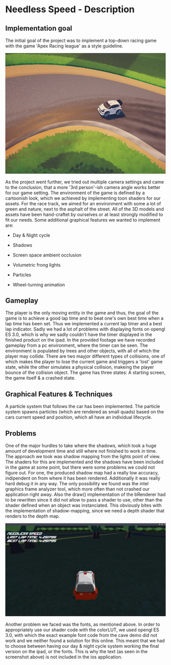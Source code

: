 # Needless Speed - Description

## Implementation goal

The initial goal of the project was to implement a top-down racing game with the game 'Apex Racing league' as a style guideline. 

![img](img.png)

As the project went further, we tried out multiple camera settings and came to the conclusion, that a more '3rd person'-ish camera angle works better for our game setting. The environment of the game is defined by a cartoonish look, which we achieved by implementing toon shaders for our assets. For the race track, we aimed for an environment with some a lot of green and nature, next to the asphalt of the street. All of the 3D models and assets have been hand-craftet by ourselves or at least strongly modified to fit our needs. Some additional graphical features we wanted to implement are:

* Day & Night cycle

* Shadows

* Screen space ambient occlusion

* Volumetric frong lights

* Particles

* Wheel-turning animation

## Gameplay

The player is the only moving entity in the game and thus, the goal of the game is to achieve a good lap time and to beat one's own best time when a lap time has been set. Thus we implemented a current lap timer and a best lap indicator. Sadly we had a lot of problems with displaying fonts on opengl ES 3.0, which is why we sadly couldn't have the timer displayed in the finished product on the ipad. In the provided footage we have recorded gameplay from a pc environment, where the timer can be seen. The environment is populated by trees and other objects, with all of which the player may collide. There are two mayjor different types of collisions, one of which makes the player to lose the current game and triggers a 'lost' game state, while the other simulates a physical collision, makeing the player bounce of the collision object. The game has three states: A starting screen, the game itself & a crashed state.

## Graphical Features & Techniques

A particle system that follows the car has been implemented. The particle system spawns particles (which are rendered as small quads) based on the cars current speed and position, which all have an individual lifecycle. 

## Problems

One of the major hurdles to take where the shadows, which took a huge amount of development time and still where not finished to work in time. The approach we took was shadow mapping from the lights point of view. The shaders for this are implemented and the shadows have been included in the game at some point, but there were some problems we could not figure out. For one, the produced shadow map had a really low accuracy, indipendent on from where it has been rendered. Additionally it was really hard debug it in any way. The only possibility we found was the intel graphics frame analyzer tool, which more often than not crashed our application right away. Also the draw() implementation of the bRenderer had to be rewritten since it did not allow to pass a shader to use, other than the shader defined when an object was instanciated. This obviously bites with the implementation of shadow-mapping, since we need a depth shader that renders to the depth map. 

![img1](img1.png)

Another problem we faced was the fonts, as mentioned above. In order to appropriately use our shader code with the colorLUT, we used opengl ES 3.0, with which the exact example font code from the cave demo did not work and we neither found a solution for this online. This meant that we had to choose between having our day & night cycle system working the final version on the ipad, or the fonts. This is why the text (as seen in the screenshot above) is not included in the ios application. 
